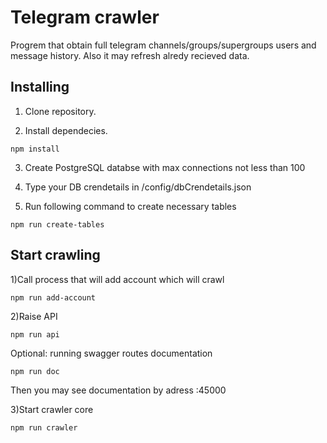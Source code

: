 # Telegram crawler

Progrem that obtain full telegram channels/groups/supergroups users and message history. Also it may refresh 
alredy recieved data.

## Installing

1) Clone repository.

2) Install dependecies.

```
npm install
```

3) Create PostgreSQL databse with max connections not less than 100

4) Type your DB crendetails in /config/dbCrendetails.json

5) Run following command to create necessary tables

```
npm run create-tables
```

## Start crawling

1)Call process that will add account which will crawl

```
npm run add-account
```


2)Raise API

```
npm run api
```

Optional: running swagger routes documentation

```
npm run doc
```

Then you may see documentation by adress <yourserver>:45000

3)Start crawler core

```
npm run crawler
```